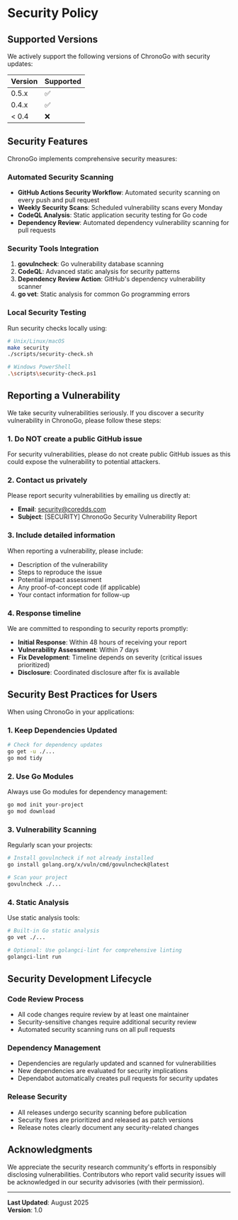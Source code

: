 # Security Policy

## Supported Versions

We actively support the following versions of ChronoGo with security updates:

| Version | Supported          |
| ------- | ------------------ |
| 0.5.x   | :white_check_mark: |
| 0.4.x   | :white_check_mark: |
| < 0.4   | :x:                |

## Security Features

ChronoGo implements comprehensive security measures:

### Automated Security Scanning

- **GitHub Actions Security Workflow**: Automated security scanning on every push and pull request
- **Weekly Security Scans**: Scheduled vulnerability scans every Monday
- **CodeQL Analysis**: Static application security testing for Go code
- **Dependency Review**: Automated dependency vulnerability scanning for pull requests

### Security Tools Integration

1. **govulncheck**: Go vulnerability database scanning
2. **CodeQL**: Advanced static analysis for security patterns
3. **Dependency Review Action**: GitHub's dependency vulnerability scanner
4. **go vet**: Static analysis for common Go programming errors

### Local Security Testing

Run security checks locally using:

```bash
# Unix/Linux/macOS
make security
./scripts/security-check.sh

# Windows PowerShell
.\scripts\security-check.ps1
```

## Reporting a Vulnerability

We take security vulnerabilities seriously. If you discover a security vulnerability in ChronoGo, please follow these steps:

### 1. Do NOT create a public GitHub issue

For security vulnerabilities, please do not create public GitHub issues as this could expose the vulnerability to potential attackers.

### 2. Contact us privately

Please report security vulnerabilities by emailing us directly at:
- **Email**: [security@coredds.com](mailto:security@coredds.com)
- **Subject**: [SECURITY] ChronoGo Security Vulnerability Report

### 3. Include detailed information

When reporting a vulnerability, please include:

- Description of the vulnerability
- Steps to reproduce the issue
- Potential impact assessment
- Any proof-of-concept code (if applicable)
- Your contact information for follow-up

### 4. Response timeline

We are committed to responding to security reports promptly:

- **Initial Response**: Within 48 hours of receiving your report
- **Vulnerability Assessment**: Within 7 days
- **Fix Development**: Timeline depends on severity (critical issues prioritized)
- **Disclosure**: Coordinated disclosure after fix is available

## Security Best Practices for Users

When using ChronoGo in your applications:

### 1. Keep Dependencies Updated

```bash
# Check for dependency updates
go get -u ./...
go mod tidy
```

### 2. Use Go Modules

Always use Go modules for dependency management:
```bash
go mod init your-project
go mod download
```

### 3. Vulnerability Scanning

Regularly scan your projects:
```bash
# Install govulncheck if not already installed
go install golang.org/x/vuln/cmd/govulncheck@latest

# Scan your project
govulncheck ./...
```

### 4. Static Analysis

Use static analysis tools:
```bash
# Built-in Go static analysis
go vet ./...

# Optional: Use golangci-lint for comprehensive linting
golangci-lint run
```

## Security Development Lifecycle

### Code Review Process

- All code changes require review by at least one maintainer
- Security-sensitive changes require additional security review
- Automated security scanning runs on all pull requests

### Dependency Management

- Dependencies are regularly updated and scanned for vulnerabilities
- New dependencies are evaluated for security implications
- Dependabot automatically creates pull requests for security updates

### Release Security

- All releases undergo security scanning before publication
- Security fixes are prioritized and released as patch versions
- Release notes clearly document any security-related changes

## Acknowledgments

We appreciate the security research community's efforts in responsibly disclosing vulnerabilities. Contributors who report valid security issues will be acknowledged in our security advisories (with their permission).

---

**Last Updated**: August 2025  
**Version**: 1.0
